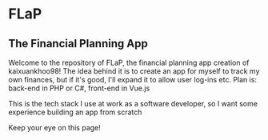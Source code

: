 # FLaP
## The Financial Planning App
Welcome to the repository of FLaP, the financial planning app creation of kaixuankhoo98!
The idea behind it is to create an app for myself to track my own finances, but if it's good, I'll expand it to allow user log-ins etc.
Plan is: back-end in PHP or C#, front-end in Vue.js

This is the tech stack I use at work as a software developer, so I want some experience building an app from scratch

Keep your eye on this page!
